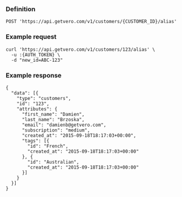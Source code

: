 ### Definition

<pre class="bash"><code>POST 'https://api.getvero.com/v1/customers/{CUSTOMER_ID}/alias'</code></pre>

### Example request

<pre class="bash"><code>curl 'https://api.getvero.com/v1/customers/123/alias' \
  -u :{AUTH_TOKEN} \
  -d "new_id=ABC-123"</code></pre>

### Example response

<pre class="bash"><code class="json">{
  "data": [{
    "type": "customers",
    "id": "123",
    "attributes": {
      "first_name": "Damien",
      "last_name": "Brzoska",
      "email": "damienb@getvero.com",
      "subscription": "medium",
      "created_at": "2015-09-18T18:17:03+00:00",
      "tags": [{
        "id": "French",
        "created_at": "2015-09-18T18:17:03+00:00"
      }, {
        "id": "Australian",
        "created_at": "2015-09-18T18:17:03+00:00"
      }]
    }
  }]
}</code></pre>